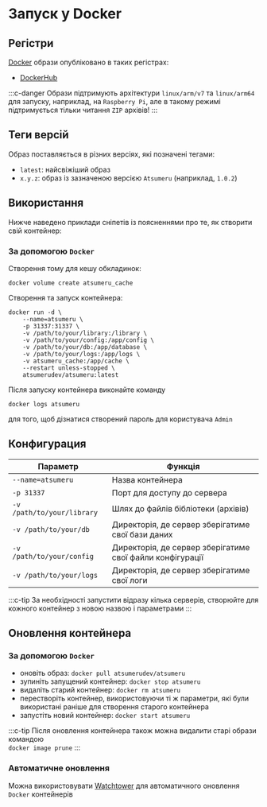 # Запуск у Docker

## Регістри

[Docker](https://www.docker.com) образи опубліковано в таких регістрах:
- [DockerHub](https://hub.docker.com/r/atsumerudev/atsumeru)

:::c-danger
Образи підтримують архітектури `linux/arm/v7` та `linux/arm64` для запуску, наприклад, на `Raspberry Pi`, але в такому режимі підтримується тільки читання `ZIP` архівів!
:::

## Теги версій

Образ поставляється в різних версіях, які позначені тегами:
- `latest`: найсвіжіший образ
- `x.y.z`: образ із зазначеною версією `Atsumeru` (наприклад, `1.0.2`)

## Використання

Нижче наведено приклади сніпетів із поясненнями про те, як створити свій контейнер:

### За допомогою `Docker`
Створення тому для кешу обкладинок:
```
docker volume create atsumeru_cache
```

Створення та запуск контейнера:
```
docker run -d \
	--name=atsumeru \
	-p 31337:31337 \
	-v /path/to/your/library:/library \
	-v /path/to/your/config:/app/config \
	-v /path/to/your/db:/app/database \
	-v /path/to/your/logs:/app/logs \
	-v atsumeru_cache:/app/cache \
	--restart unless-stopped \
	atsumerudev/atsumeru:latest
```

Після запуску контейнера виконайте команду
```
docker logs atsumeru
```
для того, щоб дізнатися створений пароль для користувача `Admin`

## Конфигурация

| Параметр                                                                     | Функція                                                                      |
|------------------------------------------------------------------------------|------------------------------------------------------------------------------|
| `--name=atsumeru`                                                            | Назва контейнера                                                             |
| `-p 31337`                                                                   | Порт для доступу до сервера                                                  |
| `-v /path/to/your/library`                                                   | Шлях до файлів бібліотеки (архівів)                                          |
| `-v /path/to/your/db`                                                        | Директорія, де сервер зберігатиме свої бази даних                            |
| `-v /path/to/your/config`                                                    | Директорія, де сервер зберігатиме свої файли конфігурації                    |
| `-v /path/to/your/logs`                                                      | Директорія, де сервер зберігатиме свої логи                                  |

:::c-tip
За необхідності запустити відразу кілька серверів, створюйте для кожного контейнер з новою назвою і параметрами
:::

## Оновлення контейнера

### За допомогою `Docker`

- оновіть образ: `docker pull atsumerudev/atsumeru`
- зупиніть запущений контейнер: `docker stop atsumeru`
- видаліть старий контейнер: `docker rm atsumeru`
- перестворіть контейнер, використовуючи ті ж параметри, які були використані раніше для створення старого контейнера
- запустіть новий контейнер: `docker start atsumeru`

:::c-tip
Після оновлення контейнера також можна видалити старі образи командою   
`docker image prune`
:::

### Автоматичне оновлення

Можна використовувати [Watchtower](https://github.com/containrrr/watchtower) для автоматичного оновлення `Docker` контейнерів